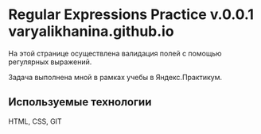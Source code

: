 # Regular Expressions Practice v.0.0.1 varyalikhanina.github.io

На этой странице осуществлена валидация полей с помощью регулярных выражений.

Задача выполнена мной в рамках учебы в Яндекс.Практикум.

## Используемые технологии

HTML, CSS, GIT
